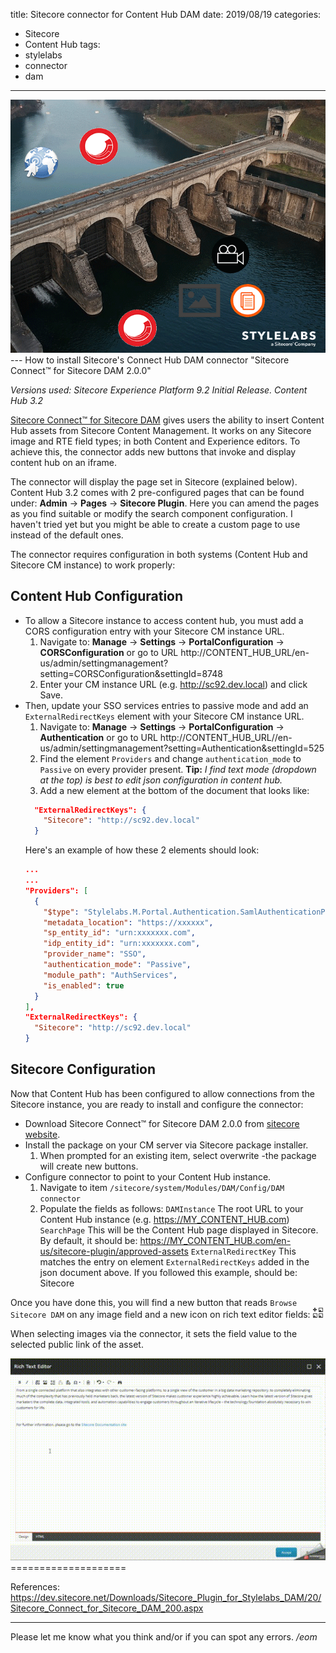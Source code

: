 title: Sitecore connector for Content Hub DAM
date: 2019/08/19
categories:
- Sitecore
- Content Hub
tags:
- stylelabs
- connector
- dam

---
<img class="hero-img" src="/images/dam-connector.png" alt="Sitecore Content Hub DAM Connector">
---
How to install Sitecore's Connect Hub DAM connector "Sitecore Connect™ for Sitecore DAM 2.0.0"
<!-- more -->

*Versions used: Sitecore Experience Platform 9.2 Initial Release. Content Hub 3.2*

[Sitecore Connect™ for Sitecore DAM](https://dev.sitecore.net/Downloads/Sitecore_Plugin_for_Stylelabs_DAM/20/Sitecore_Connect_for_Sitecore_DAM_200.aspx) gives users the ability to insert Content Hub assets from Sitecore Content Management. It works on any Sitecore image and RTE field types; in both Content and Experience editors. To achieve this, the connector adds new buttons that invoke and display content hub on an iframe.

The connector will display the page set in Sitecore (explained below). Content Hub 3.2 comes with 2 pre-configured pages that can be found under: __Admin__ -> __Pages__ -> __Sitecore Plugin__. Here you can amend the pages as you find suitable or modify the search component configuration. I haven't tried yet but you might be able to create a custom page to use instead of the default ones.

The connector requires configuration in both systems (Content Hub and Sitecore CM instance) to work properly:
## Content Hub Configuration ##
- To allow a Sitecore instance to access content hub, you must add a CORS configuration entry with your Sitecore CM instance URL.
  1. Navigate to: __Manage__ -> __Settings__ -> __PortalConfiguration__ -> __CORSConfiguration__ or go to URL http://CONTENT_HUB_URL/en-us/admin/settingmanagement?setting=CORSConfiguration&settingId=8748
  2. Enter your CM instance URL (e.g. http://sc92.dev.local) and click Save.
- Then, update your SSO services entries to passive mode and add an `ExternalRedirectKeys` element with your Sitecore CM instance URL.
  1. Navigate to: __Manage__ -> __Settings__ -> __PortalConfiguration__ -> __Authentication__ or go to URL http://CONTENT_HUB_URL//en-us/admin/settingmanagement?setting=Authentication&settingId=525
  2. Find the element `Providers` and change `authentication_mode` to `Passive` on every provider present.
    **Tip:** *I find text mode (dropdown at the top) is best to edit json configuration in content hub.*
  3. Add a new element at the bottom of the document that looks like:
  ```json
    "ExternalRedirectKeys": {
      "Sitecore": "http://sc92.dev.local"
    }
  ```
    Here's an example of how these 2 elements should look:
  ```json
  ...
  ...
  "Providers": [
    {
      "$type": "Stylelabs.M.Portal.Authentication.SamlAuthenticationProviderConfigurator, Stylelabs.M.Portal",
      "metadata_location": "https://xxxxxx",
      "sp_entity_id": "urn:xxxxxxx.com",
      "idp_entity_id": "urn:xxxxxxx.com",
      "provider_name": "SSO",
      "authentication_mode": "Passive",
      "module_path": "AuthServices",
      "is_enabled": true
    }
  ],
  "ExternalRedirectKeys": {
    "Sitecore": "http://sc92.dev.local"
  }
  ```

## Sitecore Configuration
Now that Content Hub has been configured to allow connections from the Sitecore instance, you are ready to install and configure the connector:
- Download Sitecore Connect™ for Sitecore DAM 2.0.0 from [sitecore website](https://dev.sitecore.net/Downloads/Sitecore_Plugin_for_Stylelabs_DAM/20/Sitecore_Connect_for_Sitecore_DAM_200.aspx).
- Install the package on your CM server via Sitecore package installer.
  1. When prompted for an existing item, select overwrite -the package will create new buttons.
- Configure connector to point to your Content Hub instance.
  1. Navigate to item `/sitecore/system/Modules/DAM/Config/DAM connector`
  2. Populate the fields as follows:
  `DAMInstance` The root URL to your Content Hub instance (e.g. https://MY_CONTENT_HUB.com)
  `SearchPage` This will be the Content Hub page displayed in Sitecore. By default, it should be: https://MY_CONTENT_HUB.com/en-us/sitecore-plugin/approved-assets
  `ExternalRedirectKey` This matches the entry on element `ExternalRedirectKeys` added in the json document above. If you followed this example, should be: Sitecore

Once you have done this, you will find a new button that reads `Browse Sitecore DAM` on any image field and a new icon on rich text editor fields: <img src="/images/rte-dam-icon.png">

When selecting images via the connector, it sets the field value to the selected public link of the asset.

<img src="/images/dam-connector-demo.gif">
====================

References:
https://dev.sitecore.net/Downloads/Sitecore_Plugin_for_Stylelabs_DAM/20/Sitecore_Connect_for_Sitecore_DAM_200.aspx


---

Please let me know what you think and/or if you can spot any errors.
*/eom*
